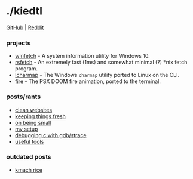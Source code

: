 # ./kiedtl

[GitHub](https://github.com/kiedtl) | [Reddit](https://old.reddit.com/u/kiedtl)

### projects

- [winfetch](https://github.com/lptstr/winfetch) - A system information utility for Windows 10.
- [rsfetch](/projects/rsfetch.html) - An extremely fast (1ms) and somewhat minimal (?) *nix fetch program.
- [lcharmap](https://github.com/lptstr/lcharmap) - The Windows `charmap` utility ported to Linux on the CLI.
- [fire](https://github.com/lptstr/fire) - The PSX DOOM fire animation, ported to the terminal.

### posts/rants
- [clean websites](/blog/kleen.html)
- [keeping things fresh](/blog/deadcode.html)
- [on being small](/blog/mnml.html)
- [my setup](/blog/3dot14.html)
- [debugging c with gdb/strace](/blog/c-gdb.html)
- [useful tools](/blog/toolbox.html)

### outdated posts
- [kmach rice](/blog/kmach.html)
